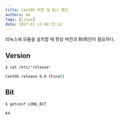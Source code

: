 ```yaml
---
title: CentOS 버전 및 Bit 확인
authors: me
tags: [linux]
date: 2017-01-13 00:33:12
---
```


리눅스에 모듈을 설치할 때 항상 버전과 Bit확인이 필요하다.

## Version

```bash
$ cat /etc/*release*

CentOS release 6.6 (Final)
```

## Bit

```bash
$ getconf LONG_BIT

64
```
